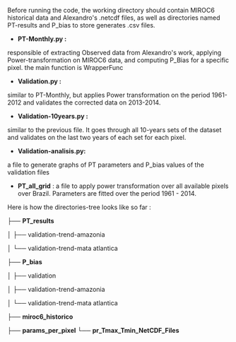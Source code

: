 Before running the code, the working directory should contain MIROC6 historical data and Alexandro's .netcdf files, as well as directories named PT-results and P_bias to store generates .csv files.

- **PT-Monthly.py :**
  
responsible of extracting Observed data from Alexandro's work, applying Power-transformation on MIROC6 data, and computing P_Bias for a specific pixel.
the main function is WrapperFunc

- **Validation.py :**
  
similar to PT-Monthly, but applies Power transformation on the period 1961-2012 and validates the corrected data on 2013-2014.

- **Validation-10years.py :**
  
similar to the previous file. It goes through all 10-years sets of the dataset and validates on the last two years of each set for each pixel.

- **Validation-analisis.py:**
  
a file to generate graphs of PT parameters and P_bias values of the validation files

- **PT_all_grid** :
  a file to apply power transformation over all available pixels over Brazil. Parameters are fitted over the period 1961 - 2014.

Here is how the directories-tree looks like so far : 

  ├── **PT_results**

  │   ├── validation-trend-amazonia
  
  │   └── validation-trend-mata atlantica
  
  ├── **P_bias**
  
  │   ├── validation
  
  │   ├── validation-trend-amazonia
  
  │   └── validation-trend-mata atlantica
  
  ├── **miroc6_historico**
  
  ├── **params_per_pixel**
  └── **pr_Tmax_Tmin_NetCDF_Files**
